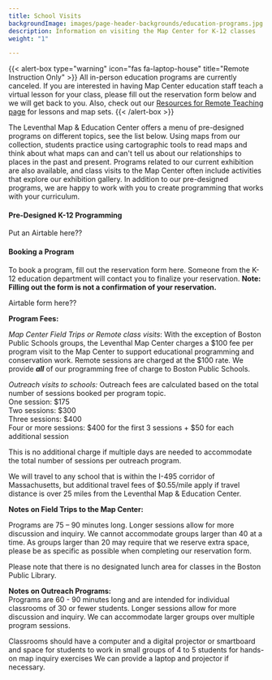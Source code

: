 ```yaml
---
title: School Visits
backgroundImage: images/page-header-backgrounds/education-programs.jpg
description: Information on visiting the Map Center for K-12 classes
weight: "1"

---
```

{{< alert-box type="warning" icon="fas fa-laptop-house" title="Remote Instruction Only" >}} All in-person education programs are currently canceled. If you are interested in having Map Center education staff teach a virtual lesson for your class, please fill out the reservation form below and we will get back to you. Also, check out our [Resources for Remote Teaching page](https://www.leventhalmap.org/resources-teaching-maps/) for lessons and map sets.
{{< /alert-box >}}

The Leventhal Map & Education Center offers a menu of pre-designed programs on different topics, see the list below. Using maps from our collection, students practice using cartographic tools to read maps and think about what maps can and can't tell us about our relationships to places in the past and present. Programs related to our current exhibition are also available, and class visits to the Map Center often include activities that explore our exhibition gallery. In addition to our pre-designed programs, we are happy to work with you to create programming that works with your curriculum.

#### Pre-Designed K-12 Programming

Put an Airtable here??

#### Booking a Program

To book a program, fill out the reservation form here. Someone from the K-12 education department will contact you to finalize your reservation. **Note: Filling out the form is not a confirmation of your reservation.**

Airtable form here??

**Program Fees:**

_Map Center Field Trips or Remote class visits_: With the exception of Boston Public Schools groups, the Leventhal Map Center charges a $100 fee per program visit to the Map Center to support educational programming and conservation work. Remote sessions are charged at the $100 rate. We provide **_all_** of our programming free of charge to Boston Public Schools.

_Outreach visits to schools:_ Outreach fees are calculated based on the total number of sessions booked per program topic.  
One session: $175  
Two sessions: $300  
Three sessions: $400  
Four or more sessions: $400 for the first 3 sessions + $50 for each additional session

This is no additional charge if multiple days are needed to accommodate the total number of sessions per outreach program.

We will travel to any school that is within the I-495 corridor of Massachusetts, but additional travel fees of $0.55/mile apply if travel distance is over 25 miles from the Leventhal Map & Education Center.

**Notes on Field Trips to the Map Center:** 

Programs are 75 – 90 minutes long. Longer sessions allow for more discussion and inquiry. We cannot accommodate groups larger than 40 at a time. As groups larger than 20 may require that we reserve extra space, please be as specific as possible when completing our reservation form.

Please note that there is no designated lunch area for classes in the Boston Public Library. 

**Notes on Outreach Programs:**  
Programs are 60 - 90 minutes long and are intended for individual classrooms of 30 or fewer students. Longer sessions allow for more discussion and inquiry. We can accommodate larger groups over multiple program sessions.

Classrooms should have a computer and a digital projector or smartboard and space for students to work in small groups of 4 to 5 students for hands-on map inquiry exercises  We can provide a laptop and projector if necessary. 